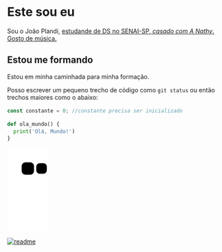 
# Este sou eu 

Sou o João Plandi, <ins>estudande de DS no SENAI-SP<ins>, *casado com A Nathy*. Gosto de música.

## Estou me formando 

Estou em minha caminhada para minha formação.

Posso escrever um pequeno trecho de código como `git status` ou então trechos maiores como o abaixo:

```javascript
const constante = 0; //constante precisa ser inicializado
```

```python
def ola_mundo() {
  print('Olá, Mundo!')
}
```


![snake gif](https://github.com/JoaoVPalandi/JoaoVPalandi/blob/output/github-contribution-grid-snake.svg)

[![readme](https://github-readme-stats.vercel.app/api/pin/?username=JoaoVPalandi&repo-JoaoVPalandi&theme=react)](https://github.com/JoaoVPalandi/JoaoVPalandi)

